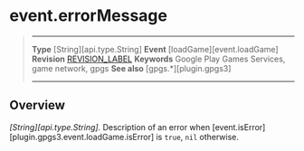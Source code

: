 # event.errorMessage

> --------------------- ------------------------------------------------------------------------------------------
> __Type__              [String][api.type.String]
> __Event__             [loadGame][event.loadGame]
> __Revision__          [REVISION_LABEL](REVISION_URL)
> __Keywords__          Google Play Games Services, game network, gpgs
> __See also__          [gpgs.*][plugin.gpgs3]
> --------------------- ------------------------------------------------------------------------------------------

## Overview

_[String][api.type.String]._ Description of an error when [event.isError][plugin.gpgs3.event.loadGame.isError] is `true`, `nil` otherwise.